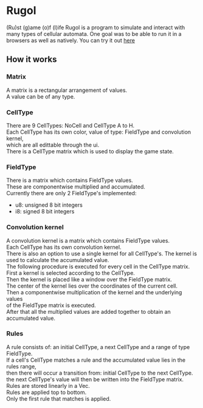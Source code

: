 # Rugol
(Ru)st (g)ame (o)f (l)ife
Rugol is a program to simulate and interact with many types of cellular automata.
One goal was to be able to run it in a browsers as well as natively.
You can try it out [here](https://sphereflow.github.io/rugol.html) 

## How it works

### Matrix
A matrix is a rectangular arrangement of values.  
A value can be of any type.  

### CellType
There are 9 CellTypes: NoCell and CellType A to H.  
Each CellType has its own color, value of type: FieldType and convolution kernel,  
which are all edittable through the ui.  
There is a CellType matrix which is used to display the game state.  


### FieldType
There is a matrix which contains FieldType values.  
These are componentwise multiplied and accumulated.  
Currently there are only 2 FieldType's implemented:  
- u8: unsigned 8 bit integers
- i8: signed 8 bit integers

### Convolution kernel
A convolution kernel is a matrix which contains FieldType values.  
Each CellType has its own convolution kernel.  
There is also an option to use a single kernel for all CellType's.
The kernel is used to calculate the accumulated value.  
The following procedure is executed for every cell in the CellType matrix.  
First a kernel is selected according to the CellType.  
Then the kernel is placed like a window over the FieldType matrix.  
The center of the kernel lies over the coordinates of the current cell.  
Then a componentwise multiplication of the kernel and the underlying values  
of the FieldType matrix is executed.  
After that all the multiplied values are added together to obtain an accumulated value.  

### Rules
A rule consists of: an initial CellType, a next CellType and a range of type FieldType.  
If a cell's CellType matches a rule and the accumulated value lies in the rules range,  
then there will occur a transition from: initial CellType to the next CellType.  
the next CellType's value will then be written into the FieldType matrix.  
Rules are stored linearly in a Vec.  
Rules are applied top to bottom.  
Only the first rule that matches is applied.  
